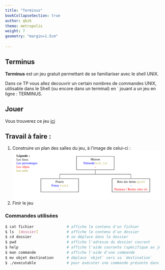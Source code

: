 ```yaml
---
title: "Terminus"
bookCollapseSection: true
author: qkzk
theme: metropolis
weight: 7
geometry: "margin=1.5cm"

---
```


## Terminus

**Terminus** est un jeu gratuit permettant de se familiariser avec le shell UNIX.

Dans ce TP vous allez decouvrir un certain nombres de commandes UNIX, utilisable dans le Shell (ou encore dans un terminal) en ´
jouant a un jeu en ligne : TERMINUS.


## Jouer 

Vous trouverez ce jeu [ici](http://luffah.xyz/bidules/Terminus/)

## Travail à faire :

1. Construire un plan des salles du jeu, à l'image de celui-ci :
    ![img](img/img-2025-06-02-17-43.png) 
2. Finir le jeu

### Commandes utilisées

```bash
$ cat fichier               # affiche le contenu d'un fichier
$ ls  [dossier]             # affiche le contenu d'un dossier
$ cd dossier                # se déplace dans le dossier
$ pwd                       # affiche l'adresse du dossier courant
$ help                      # affiche l'aide courante (spécifique au jeu)
$ man commande              # affiche l'aide d'une commande
$ mv objet destination      # déplace `objet` vers sa `destination`
$ ./executable              # pour exécuter une commande présente dans un dossier
```
